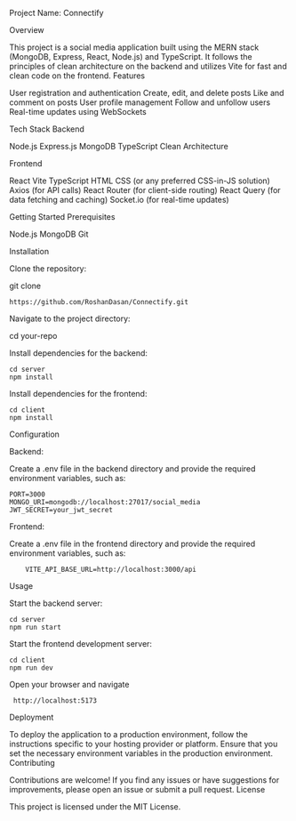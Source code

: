 Project Name: Connectify
  
  Overview

This project is a social media application built using the MERN stack (MongoDB, Express, React, Node.js) and TypeScript. It follows the principles of clean architecture on the backend and utilizes Vite for fast and clean code on the frontend.
Features

   User registration and authentication
    Create, edit, and delete posts
    Like and comment on posts
    User profile management
    Follow and unfollow users
    Real-time updates using WebSockets

Tech Stack
Backend

   Node.js
    Express.js
    MongoDB
    TypeScript
    Clean Architecture

Frontend

   React
    Vite
    TypeScript
    HTML
    CSS (or any preferred CSS-in-JS solution)
    Axios (for API calls)
    React Router (for client-side routing)
    React Query (for data fetching and caching)
    Socket.io (for real-time updates)

Getting Started
Prerequisites

   Node.js 
    MongoDB 
    Git

Installation

   Clone the repository:

git clone 

    https://github.com/RoshanDasan/Connectify.git

   Navigate to the project directory:


   cd your-repo

   Install dependencies for the backend:
    

    cd server
    npm install

   Install dependencies for the frontend:

    cd client
    npm install

Configuration

   Backend:

   Create a .env file in the backend directory and provide the required environment variables, such as:


    PORT=3000
    MONGO_URI=mongodb://localhost:27017/social_media
    JWT_SECRET=your_jwt_secret

Frontend:

  Create a .env file in the frontend directory and provide the required environment variables, such as:


        VITE_API_BASE_URL=http://localhost:3000/api

Usage

   Start the backend server:


    cd server
    npm run start

   Start the frontend development server:


    cd client
    npm run dev

   Open your browser and navigate 
   
     http://localhost:5173

Deployment

To deploy the application to a production environment, follow the instructions specific to your hosting provider or platform. Ensure that you set the necessary environment variables in the production environment.
Contributing

Contributions are welcome! If you find any issues or have suggestions for improvements, please open an issue or submit a pull request.
License

This project is licensed under the MIT License.
